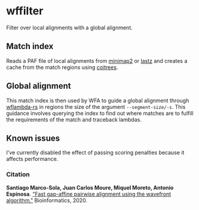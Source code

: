 # wffilter

Filter over local alignments with a global alignment.

## Match index

Reads a PAF file of local alignments from
[minimap2](https://github.com/lh3/minimap2) or
[lastz](https://github.com/lastz/lastz) and creates a cache from the match
regions using [coitrees](https://docs.rs/coitrees/0.2.1/coitrees/index.html).

## Global alignment
This match index is then used by WFA to guide a global alignment through
[wflambda-rs](https://github.com/urbanslug/wflambda-rs) in regions the size of
the argument `--segment-size/-s`.
This guidance involves querying the index to find out where matches are to
fulfill the requirements of the match and traceback lambdas.

## Known issues
I've currently disabled the effect of passing scoring penalties because it
affects performance.

### Citation

**Santiago Marco-Sola, Juan Carlos Moure, Miquel Moreto, Antonio Espinosa**. ["Fast gap-affine pairwise alignment using the wavefront algorithm."](https://doi.org/10.1093/bioinformatics/btaa777) Bioinformatics, 2020.
